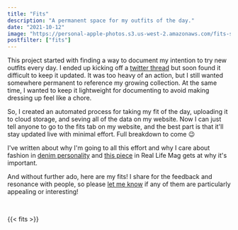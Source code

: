 ```yaml
---
title: "Fits"
description: "A permanent space for my outfits of the day."
date: "2021-10-12"
image: "https://personal-apple-photos.s3.us-west-2.amazonaws.com/fits-stream/2021-06-27_edited.jpeg"
postfilter: ["fits"]
---
```


This project started with finding a way to document my intention to try new outfits every day. I ended up kicking off a [twitter thread](https://twitter.com/spencerc99/status/1421244720638873603?s=21) but soon found it difficult to keep it updated. It was too heavy of an action, but I still wanted somewhere permanent to reference my growing collection. At the same time, I wanted to keep it lightweight for documenting to avoid making dressing up feel like a chore.

So, I created an automated process for taking my fit of the day, uploading it to cloud storage, and seving all of the data on my website. Now I can just tell anyone to go to the fits tab on my website, and the best part is that it'll stay updated live with minimal effort. Full breakdown to come 😉

I've written about why I'm going to all this effort and why I care about fashion in [denim personality](/newsletter/denim-personality) and [this piece](https://reallifemag.com/worn-out/) in Real Life Mag gets at why it's important.


And without further ado, here are my fits! I share for the feedback and resonance with people, so please [let me know](/#:~:text=Say%20hi%20%F0%9F%91%8B%20(Twitter%2C%20email)) if any of them are particularly appealing or interesting!

<br/>

{{< fits >}}

